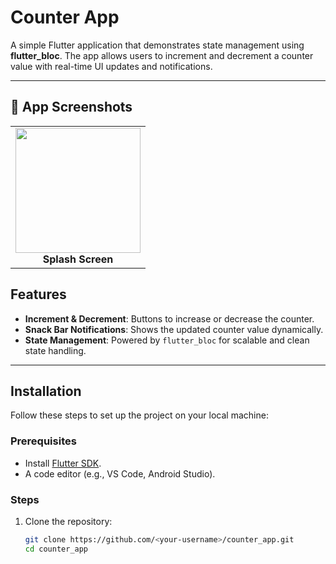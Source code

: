 # Counter App

A simple Flutter application that demonstrates state management using **flutter_bloc**. The app allows users to increment and decrement a counter value with real-time UI updates and notifications.

---

## 📸 App Screenshots

<table>
  <tr>
    <td align="center">
      <img src="https://github.com/user-attachments/assets/6ffb7552-945e-46dc-9a2f-422881b42c18" width="200">
      <br>
      <b>Splash Screen</b>
    </td>

  </tr>
</table>





## Features

- **Increment & Decrement**: Buttons to increase or decrease the counter.
- **Snack Bar Notifications**: Shows the updated counter value dynamically.
- **State Management**: Powered by `flutter_bloc` for scalable and clean state handling.

---

## Installation

Follow these steps to set up the project on your local machine:

### Prerequisites

- Install [Flutter SDK](https://flutter.dev/docs/get-started/install).
- A code editor (e.g., VS Code, Android Studio).

### Steps

1. Clone the repository:
   ```bash
   git clone https://github.com/<your-username>/counter_app.git
   cd counter_app
